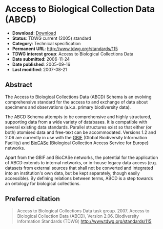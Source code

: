 # Access to Biological Collection Data (ABCD)

* **Download**: [Download](https://github.com/tdwg/abcd/archive/master.zip)
* **Status**: TDWG current (2005) standard
* **Category**: Technical specification
* **Permanent URL**: http://www.tdwg.org/standards/115
* **TDWG interest group**: Access to Biological Collections Data
* **Date submitted**: 2006-11-24
* **Date published**: 2005-09-16
* **Last modified**: 2007-08-21

## Abstract

The Access to Biological Collections Data (ABCD) Schema is an evolving comprehensive standard for the access to and exchange of data about specimens and observations (a.k.a. primary biodiversity data).

The ABCD Schema attempts to be comprehensive and highly structured, supporting data from a wide variety of databases. It is compatible with several existing data standards. Parallel structures exist so that either (or both) atomised data and free-text can be accommodated. Versions 1.2 and 2.06 are currently in use with the [GBIF](http://www.gbif.org) (Global Biodiversity Information Facility) and [BioCASe](http://www.biocase.org) (Biological Collection Access Service for Europe) networks.

Apart from the GBIF and BioCASe networks, the potential for the application of ABCD extends to internal networks, or in-house legacy data access (e.g. datasets from external sources that shall not be converted and integrated into an institution's own data, but be kept separately, though easily accessible). By defining relations between terms, ABCD is a step towards an ontology for biological collections.

## Preferred citation

> Access to Biological Collections Data task group. 2007. Access to Biological Collection Data (ABCD), Version 2.06. Biodiversity Information Standards (TDWG) http://www.tdwg.org/standards/115
